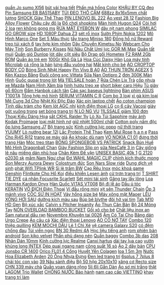 [ quần Jo sumo Xl56](https://cuahang5.github.io/p0/156/425/bim-quan-jo-sumo-xl56xxl48-mua-hang-online/) [ bút vải họa tiết](https://cuahang12.github.io/p0/102/407/hop-but-vai-hoa-tiet-totoro-de-thuong-xinh-xan-mua-hang-online/) [ Phấn má hồng Color](https://cuahang7.github.io/p0/0/937/phan-ma-hong-color-geometry-mua-hang-online/) [ KHÂU BY CQ đeo](https://cuahang7.github.io/p0/48/732/tui-da-khau-by-cq-deo-cheo-chaney-mua-hang-online/) [Pin Samsung EB BA515ABY](https://cuahang10.github.io/p0/11/734/pin-samsung-eb-ba515aby-mua-hang-online/) [TÚI ĐEO THỔ CẨM](https://cuahang10.github.io/p0/0/386/tui-deo-tho-cam-mua-hang-online/) [ 688zz 8x16x5mm chất lượng](https://cuahang7.github.io/p0/12/154/set-10-vong-bi-688zz-8x16x5mm-chat-luong-cao-mua-hang-online/) [ SHOCK Giày Thể Thao](https://cuahang4.github.io/p0/122/145/sale-shock-giay-the-thao-stan-smith-xanh-la-size-nam-nu-mua-hang-online/) [PIN LENOVO BL 222](https://cuahang5.github.io/p0/177/449/pin-lenovo-bl-222-mua-hang-online/) [Áo vest 28 12](https://cuahang4.github.io/p0/139/301/ao-vest-28-12-mua-hang-online/) [ Fashion Big Alloy Flower](https://cuahang5.github.io/p0/151/415/fashion-big-alloy-flower-earrings-mua-hang-online/) [Chậu cây đô la](https://cuahang5.github.io/p0/166/92/chau-cay-do-la-mua-hang-online/) [Đồ chơi shopkins](https://cuahang7.github.io/p0/2/998/do-choi-shopkins-mua-hang-online/) [ Màn hình Hugon Q24](https://cuahang7.github.io/p0/40/254/man-hinh-hugon-q24-24-inch-75hz-mua-hang-online/) [ Còi hơi 2 loa](https://cuahang7.github.io/p0/31/258/coi-hoi-2-loa-12v-24v-mua-hang-online/) [ ren không gọng ms](https://cuahang5.github.io/p0/187/774/ao-lot-ren-khong-gong-ms-8288-mua-hang-online/) [ RỬA MẮT EYEBON W](https://cuahang4.github.io/p0/144/276/chuan-nhatco-bill-nuoc-rua-mat-eyebon-w-vitamin-nhat-ban-mua-hang-online/) [ dây nịt nam phong](https://cuahang10.github.io/p0/9/27/that-lung-nam-da-bo-cao-cap-day-nit-nam-phong-cach-han-quoc-day-lung-khoa-tu-dong-full-option-mua-hang-online/) [ SIMILAC GO GROW size](https://cuahang5.github.io/p0/167/683/date-1-2022-sua-similac-gogrow-size-680g-mua-hang-online/) [ HD 1080P Dahua Z3](https://cuahang7.github.io/p0/10/463/webcam-full-hd-1080p-dahua-z3-co-micro-mua-hang-online/) [sét rổ inox](https://cuahang4.github.io/p0/140/376/set-ro-inox-mua-hang-online/) [ Sườn Phím Nokia 1202](https://cuahang5.github.io/p0/176/237/bo-vo-suon-phim-nokia-1202-zin-hang-cao-cap-mua-hang-online/) [ Mô Hình Marco One](https://cuahang4.github.io/p0/123/750/mo-hinh-marco-one-piece-mua-hang-online/) [ Set 5 Màu thực](https://cuahang4.github.io/p0/116/43/set-5-mau-thuc-pham-mua-hang-online/) [ tẩy trang Miniso 180](https://cuahang7.github.io/p0/9/723/bong-tay-trang-miniso-180-mieng-mua-hang-online/) [ Đồng hồ nữ Reward](https://cuahang4.github.io/p0/134/320/dong-ho-nu-reward-dep-tuyet-voi-mau-tim-nhap-khau-xin-dong-ho-thoi-trang-3096l-mua-hang-online/) [ treo túi xách 6](https://cuahang4.github.io/p0/103/716/tui-treo-tui-xach-6-ngan-mua-hang-online/) [ tay hợp kim nhôm](https://cuahang5.github.io/p0/168/855/gia-do-de-laptop-stand-notebook-macbook-may-tinh-xach-tay-hop-kim-nhom-co-the-thao-roi-kiem-tan-nhiet-cr06-va-x2-mua-hang-online/) [ Dây Chuyền Kimetsu No](https://cuahang5.github.io/p0/173/608/day-chuyen-kimetsu-no-yaaiba-phong-cach-anime-mua-hang-online/) [Webcam Cho Máy Tính](https://cuahang5.github.io/p0/170/738/webcam-cho-may-tinh-mua-hang-online/) [Son Burberry Kisses](https://cuahang7.github.io/p0/2/944/son-burberry-kisses-mua-hang-online/) [ Nữ Nâu Chất Umi](https://cuahang5.github.io/p0/199/999/re-vo-dich-vay-nau-tui-hop-dang-tieu-thu-dam-du-tiec-nu-nau-chat-umi-cao-cap-mua-hang-online/) [ lực GOR Mi Max](https://cuahang7.github.io/p0/23/290/cuong-luc-gor-mi-max-2-mua-hang-online/) [Quần tất muji](https://cuahang10.github.io/p0/6/137/quan-tat-muji-mua-hang-online/) [Quần gió Dunlop](https://cuahang7.github.io/p0/47/131/quan-gio-dunlop-mua-hang-online/) [ lót dây cột siêu](https://cuahang4.github.io/p0/120/386/quan-lot-day-cot-sieu-sexy-mua-hang-online/) [ Bộ Drap gối Hometex](https://cuahang10.github.io/p0/27/331/bo-drap-goi-hometex-tencel-mua-hang-online/) [ F2 RAM 2Gb ROM](https://cuahang5.github.io/p0/165/668/tivi-box-kingmaster-f2-ram-2gb-rom-16gb-mua-hang-online/) [Quần áo trẻ em](https://cuahang4.github.io/p0/126/831/quan-ao-tre-em-mua-hang-online/) [ 100Gr Khô Gà Lá](https://cuahang7.github.io/p0/17/961/100gr-kho-ga-la-chanh-mua-hang-online/) [ Hoa Cúc Daisy Hàn](https://cuahang5.github.io/p0/179/727/o-du-xep-hoa-cuc-daisy-han-quoc-chong-tia-uv-chat-lieu-vai-du-mat-do-cao-chong-nuoc-tuyet-doi-mua-hang-online/) [ Loa máy tính Microlab](https://cuahang7.github.io/p0/2/222/loa-may-tinh-microlab-m108bt-mua-hang-online/) [ cá rồng la hán](https://cuahang5.github.io/p0/157/601/tranh-dan-ho-ca-3d-ho-ca-rong-la-han-ca-dia-mua-hang-online/) [ lưng đầu vuông hai](https://cuahang7.github.io/p0/15/232/that-lung-dau-vuong-hai-oze-mua-hang-online/) [ Mắt kính cho bé](https://cuahang5.github.io/p0/167/328/mat-kinh-cho-be-iu-mua-hang-online/) [ ÁO CROPTOP BODY CÓ](https://cuahang4.github.io/p0/142/474/ao-croptop-body-co-kem-nut-mua-hang-online/) [ Bóng Sinh Nhật Happy](https://cuahang5.github.io/p0/163/854/set-bong-sinh-nhat-happy-birthday-kem-den-led-va-so-tuoi-nhieu-mau-mua-hang-online/) [Pin Vivo B A0](https://cuahang4.github.io/p0/137/496/pin-vivo-b-a0-mua-hang-online/) [ ÁO THUN TRƠN AGE2X](https://cuahang5.github.io/p0/162/808/ao-thun-tron-age2x-vang-bo-mua-hang-online/) [ 5 Kèn Kazoo Bằng](https://cuahang4.github.io/p0/131/594/5-ken-kazoo-bang-nhua-mua-hang-online/) [Đuôi công sọc Vittata](https://cuahang4.github.io/p0/115/850/duoi-cong-soc-vittata-mua-hang-online/) [ Sữa Nan Optipro 2](https://cuahang4.github.io/p0/136/370/sua-nan-optipro-2-400g-mua-hang-online/) [ đơn 300K Màn Hình](https://cuahang4.github.io/p0/114/83/ma-11elsale-hoan-7-don-300k-man-hinh-samsung-j7-pro-j730-a198-hang-cao-cap-mua-hang-online/) [ Guốc quoai trong lót](https://cuahang10.github.io/p0/23/298/guoc-quoai-trong-lot-nau-mua-hang-online/) [ Mã 11ELSALE hoàn 7](https://cuahang5.github.io/p0/161/635/ma-11elsale-hoan-7-don-300k-may-quet-ma-vach-c636-khong-day-mua-hang-online/) [ Rửa Chén Lix Trà](https://cuahang7.github.io/p0/23/611/nuoc-rua-chen-lix-tra-xanh-36kg-4kg-mua-hang-online/) [ cốp nhựa xe Mazda](https://cuahang7.github.io/p0/21/794/lot-cop-nhua-xe-mazda-cx8-mua-hang-online/) [ Nam Hình Xăm bìa](https://cuahang4.github.io/p0/134/194/sach-az-viet-nam-hinh-xam-bia-mem-mua-hang-online/) [ hình hươu treo xe](https://cuahang4.github.io/p0/111/372/thu-bong-xuc-xac-hinh-huou-treo-xe-day-wf000117-thu-bong-cam-tay-luc-lac-cho-be-so-sinh-mua-hang-online/) [ short biker caro Hiệu](https://cuahang5.github.io/p0/186/313/quan-short-biker-caro-hieu-f21-mua-hang-online/) [Tủ giày gỗ 60cm](https://cuahang7.github.io/p0/7/237/tu-giay-go-60cm-mua-hang-online/) [Đầm Hanbok cách tân](https://cuahang10.github.io/p0/5/796/dam-hanbok-cach-tan-mua-hang-online/) [ Cáp sạc baseus lightning](https://cuahang10.github.io/p0/26/3/cap-sac-baseus-lightning-15a-2m-mua-hang-online/) [Bàn phím ASUS T100TA](https://cuahang7.github.io/p0/42/520/ban-phim-asus-t100ta-mua-hang-online/) [ Tổng hợp mô hình](https://cuahang5.github.io/p0/177/850/shq-hang-co-san-tong-hop-mo-hinh-nendoroid-my-hero-academia-figure-chinh-hang-nhat-mua-hang-online/) [ SERUM VITAMIN C R](https://cuahang10.github.io/p0/11/420/serum-vitamin-c-ros-warrior-dermarium-mua-hang-online/) [ Com bo 3 loại](https://cuahang7.github.io/p0/35/658/com-bo-3-loai-hoa-lan-rung-mua-hang-online/) [ xì gà kim loại](https://cuahang7.github.io/p0/5/959/gac-xi-ga-kim-loai-lubinski-mua-hang-online/) [ Mê Cung 3d Cho](https://cuahang4.github.io/p0/146/394/do-choi-me-cung-3d-cho-be-mua-hang-online/) [ Nhật Ký Độc Đáo](https://cuahang10.github.io/p0/19/50/hop-46-mieng-dan-trang-tri-so-taynhat-ky-doc-dao-diy-mua-hang-online/) [Xác pin laptop chết](https://cuahang4.github.io/p0/135/789/xac-pin-laptop-chet-mua-hang-online/) [Áo coton champion](https://cuahang4.github.io/p0/106/517/ao-coton-champion-mua-hang-online/) [ Tinh dầu tràm cho](https://cuahang7.github.io/p0/28/707/tinh-dau-tram-cho-be-mua-hang-online/) [Kem lót AGC nhí](https://cuahang10.github.io/p0/12/759/kem-lot-agc-nhi-mua-hang-online/) [ kính điện thoại LG](https://cuahang10.github.io/p0/29/859/kinh-dien-thoai-lg-g6-mua-hang-online/) [ cọ 6 cây Vacosi](https://cuahang4.github.io/p0/100/149/bo-co-6-cay-vacosi-do-mua-hang-online/) [ giày gót vuông trong](https://cuahang7.github.io/p0/36/879/giay-got-vuong-trong-thoi-trang-mua-hang-online/) [ set bóng trang tri](https://cuahang4.github.io/p0/111/955/set-bong-trang-tri-sinh-nhat-br00602-mua-hang-online/) [ N LO NG VU](https://cuahang5.github.io/p0/187/175/chan-long-vu-hilton-dong-cao-cap-mua-hang-online/) [ 11LSSALE giảm 100 đơn](https://cuahang5.github.io/p0/162/744/ma-11lssale-giam-100-don-50k-kho-rong-20-cm-bang-keo-sieu-dinh-chong-tham-nhat-ban-cuon-bang-dan-chong-tham-nuoc-mua-hang-online/) [ Thoại Kiểu Dáng Họa](https://cuahang7.github.io/p0/28/825/gia-do-dien-thoai-kieu-dang-hoa-hinh-lap-lanh-mua-hang-online/) [ sắt CKHL Raider 1ly](https://cuahang4.github.io/p0/139/111/la-sat-ckhl-raider-1ly-1ly4-1ly6-mua-hang-online/) [ Lò Xo Túi Sapphire](https://cuahang10.github.io/p0/17/137/nem-lo-xo-tui-sapphire-180x200x27cm-giam-gia-re-nhat-mua-hang-online/) [ máy ảnh Kodak Proimage](https://cuahang5.github.io/p0/151/347/cuon-film-may-anh-kodak-proimage-100-mua-hang-online/) [ loại mặt hình nơ](https://cuahang7.github.io/p0/22/345/doi-bong-tai-kim-loai-mat-hinh-no-resin-mua-hang-online/) [ giữ nhiệt 500ml chất](https://cuahang5.github.io/p0/165/593/binh-nuoc-giu-nhiet-500ml-chat-luong-cao-mua-hang-online/) [Cotton poly nấm độc](https://cuahang4.github.io/p0/107/599/cotton-poly-nam-doc-mua-hang-online/) [ ốp lưng Samsung J7](https://cuahang7.github.io/p0/22/85/op-lung-samsung-j7-prime-mua-hang-online/) [Bộ trang sức](https://cuahang4.github.io/p0/148/71/bo-trang-suc-mua-hang-online/) [ Kính cường lực oppo](https://cuahang5.github.io/p0/178/989/kinh-cuong-luc-oppo-f3-trong-suot-tang-giay-lau-man-hinh-mua-hang-online/) [ nữ thời trang YUUMY](https://cuahang7.github.io/p0/47/725/balo-nu-thoi-trang-yuumy-yba21-mua-hang-online/) [Lò nướng bear 12l](https://cuahang10.github.io/p0/8/660/lo-nuong-bear-12l-mua-hang-online/) [ Lắc Protein Thể Thao](https://cuahang5.github.io/p0/165/614/binh-lac-protein-the-thao-tien-dung-mua-hang-online/) [Kem Mul Rose](https://cuahang10.github.io/p0/10/425/kem-mul-rose-mua-hang-online/) [ h a n e](https://cuahang10.github.io/p0/14/314/nuoc-hoa-mini-chanel-dior-gucci-ysl-mua-hang-online/) [ Pass Cho Rj45 Rj12](https://cuahang10.github.io/p0/24/815/kim-bam-day-cap-mang-cat5-cat6-cat7-pass-cho-rj45-rj12-rj11-mua-hang-online/) [ trang xe máy giá](https://cuahang5.github.io/p0/194/522/guong-thoi-trang-xe-may-gia-re-mua-hang-online/) [Áo khoác dù nam](https://cuahang5.github.io/p0/194/948/ao-khoac-du-nam-mua-hang-online/) [ VỎ NOKIA C1 01](https://cuahang4.github.io/p0/145/365/vo-nokia-c1-01-mau-do-mua-hang-online/) [ đựng thời trang Hàn](https://cuahang10.github.io/p0/3/829/balo-thoi-trang-bo-sua-chat-vai-canvas-chong-tham-nuoc-nhieu-ngan-dung-thoi-trang-han-quoc-al-76-mua-hang-online/) [Móc treo titan](https://cuahang10.github.io/p0/5/741/moc-treo-titan-mua-hang-online/) [ BÔNG SPONGEBOB VS PATRICK](https://cuahang5.github.io/p0/171/740/gau-bong-spongebob-vs-patrick-star-con-mua-hang-online/) [Snack Bún Huế](https://cuahang4.github.io/p0/149/678/snack-bun-hue-mua-hang-online/) [ Mô Hình Dragonball Chan](https://cuahang7.github.io/p0/1/906/mo-hinh-dragonball-chan-xu-mua-hang-online/) [ Giày Fashion Slip on](https://cuahang5.github.io/p0/158/545/giay-fashion-slip-on-den-mua-hang-online/) [ sữa NesCafé 3 in](https://cuahang4.github.io/p0/108/8/ca-phe-sua-nescafe-3-in-1-mua-hang-online/) [Cây giống lê nâu](https://cuahang4.github.io/p0/129/678/cay-giong-le-nau-mua-hang-online/) [ miếng dán nhũ hoa](https://cuahang10.github.io/p0/14/27/bo-10-mieng-dan-nhu-hoa-bumshop79-mua-hang-online/) [ Chân Kèm Đế vặn](https://cuahang7.github.io/p0/33/42/relay-trung-gian-role-kinh-my3n-j-12v-5a-220vac-11-chan-kem-de-van-oc-mua-hang-online/) [ UNISEX BASIC 40k 1](https://cuahang7.github.io/p0/13/356/khuyen-tai-titan-unisex-basic-40k1-chiec-mua-hang-online/) [ G 2120 g2030 sk](https://cuahang4.github.io/p0/108/651/cpu-g-2120-g2030-sk-1155-mua-hang-online/) [ mắm Nam Ngư chai](https://cuahang12.github.io/p0/102/735/nuoc-mam-nam-ngu-chai-500ml-mua-hang-online/) [ Đơ WAHL MAGIC CLIP](https://cuahang5.github.io/p0/198/718/tong-do-wahl-magic-clip-cordless-mua-hang-online/) [ chỉnh kích thước mong](https://cuahang12.github.io/p0/103/575/chan-ke-may-giat-tu-lanh-nang-5kg-chiu-tai-400kg-chong-rung-lac-dieu-chinh-kich-thuoc-mong-muon-mua-hang-online/) [ Son Merzy Aurora Dewy](https://cuahang4.github.io/p0/104/644/son-merzy-aurora-dewy-tint-mua-hang-online/) [Colostrum đức](https://cuahang7.github.io/p0/2/810/colostrum-duc-mua-hang-online/) [ Son Nars Slow ride](https://cuahang4.github.io/p0/129/273/son-nars-slow-ride-cam-nau-dat-mua-hang-online/) [Dung dịch vệ sinh](https://cuahang7.github.io/p0/9/446/dung-dich-ve-sinh-mua-hang-online/) [ phát Wifi TPlink WR](https://cuahang10.github.io/p0/30/43/bo-phat-wifi-tplink-wr-841n-300mbps-mua-hang-online/) [ Sỉ lẻ trầm BW](https://cuahang4.github.io/p0/126/242/si-le-tram-bw-30-loa-tram-bass-30-mua-hang-online/) [Cạo Rêu Inox](https://cuahang7.github.io/p0/4/76/cao-reu-inox-mua-hang-online/) [ móc khoá game Genshin](https://cuahang4.github.io/p0/127/244/sayu-moc-khoa-game-genshin-impact-m3-mua-hang-online/) [ Flintkote Cho Hồ Koi](https://cuahang5.github.io/p0/195/289/son-flintkote-cho-ho-koi-1kg-mua-hang-online/) [ điều khiển Lesen ảnh](https://cuahang7.github.io/p0/13/472/bon-ngam-chan-massage-tu-dong-co-dieu-khien-lesenanh-that-mua-hang-online/) [ cừ trơn trang trí](https://cuahang4.github.io/p0/132/582/xa-cu-tron-trang-tri-mong-mua-hang-online/) [T SHIRT TIE DYE](https://cuahang4.github.io/p0/107/155/t-shirt-tie-dye-mua-hang-online/) [ cá nhân Focusrite Scarlett](https://cuahang4.github.io/p0/119/221/combo-phong-thu-ca-nhan-focusrite-scarlett-solo-gen-3-studio-mua-hang-online/) [ Sét mini tái sinh](https://cuahang4.github.io/p0/106/247/set-mini-tai-sinh-whoo-mua-hang-online/) [ Găng tay lấy lông](https://cuahang5.github.io/p0/197/376/gang-tay-lay-long-cho-meo-mua-hang-online/) [ Loa Harman Kardon Onyx](https://cuahang4.github.io/p0/137/60/loa-harman-kardon-onyx-studio-5-hang-chinh-hang-pgi-bao-hanh-12-thang-mua-hang-online/) [ Hàn Quốc VITAS VT008](https://cuahang4.github.io/p0/117/967/balo-du-lich-thoi-trang-unisex-han-quoc-vitas-vt008-chinh-hang-phan-phoi-mua-hang-online/) [ Bộ đi lễ áo](https://cuahang5.github.io/p0/152/869/bo-di-le-ao-ba-ba-mua-hang-online/) [Dầu ủ tóc KERATIN](https://cuahang4.github.io/p0/109/513/dau-u-toc-keratin-mua-hang-online/) [ VÔ ĐỊCH Điện Thoại](https://cuahang7.github.io/p0/15/992/re-vo-dich-dien-thoai-nokia-asha-210-chinh-hang-mua-hang-online/) [Ví đầu rồng mini](https://cuahang10.github.io/p0/14/798/vi-dau-rong-mini-mua-hang-online/) [ xịt sên Thunder Chain](https://cuahang4.github.io/p0/128/321/chai-xit-sen-thunder-chain-lube-400ml-mua-hang-online/) [ Ốp 3 mảnh vivo](https://cuahang7.github.io/p0/35/671/op-3-manh-vivo-v7-plus-mua-hang-online/) [ CỐC SỨ IN HOẠT](https://cuahang4.github.io/p0/136/126/coc-su-in-hoat-hinh-mua-hang-online/) [Váy hồng size bé](https://cuahang5.github.io/p0/155/343/vay-hong-size-be-mua-hang-online/) [Máy xông mặt Maoer](https://cuahang5.github.io/p0/153/501/may-xong-mat-maoer-mua-hang-online/) [ LỀU XÔNG HƠI SAU](https://cuahang10.github.io/p0/14/524/leu-xong-hoi-sau-sinh-mua-hang-online/) [ dưỡng kích màu sau](https://cuahang12.github.io/p0/100/437/duong-kich-mau-moi-pcd-duong-kich-mau-sau-phun-moi-mua-hang-online/) [Búp bê blythe](https://cuahang7.github.io/p0/27/386/bup-be-blythe-mua-hang-online/) [ đôi hở vai tim](https://cuahang4.github.io/p0/131/92/ao-doi-ho-vai-tim-kan0920-mua-hang-online/) [ Tab M10 HD Gen](https://cuahang7.github.io/p0/20/267/kinh-cuong-luc-lenovo-tab-m10-hd-gen-2-101-inch-tb-x306x-x306f-x306n-mua-hang-online/) [Bộ xúc xắc](https://cuahang5.github.io/p0/174/676/bo-xuc-xac-mua-hang-online/) [ Calvin s Pitcher Insanity](https://cuahang4.github.io/p0/132/921/rubik-calvins-pitcher-insanity-metallized-mua-hang-online/) [ Áo Thun Căn Bản](https://cuahang7.github.io/p0/41/794/ao-thun-can-ban-degrey-rt-mua-hang-online/) [ Bộ 24 Móng Tay](https://cuahang5.github.io/p0/159/822/bo-24-mong-tay-gia-mua-hang-online/) [NÓN OVERLOAD BAMBOO BUCKET](https://cuahang10.github.io/p0/5/131/non-overload-bamboo-bucket-mua-hang-online/) [ Gối xô cho bé](https://cuahang5.github.io/p0/183/270/goi-xo-cho-be-dokma-mua-hang-online/) [ Chất liệu inox an](https://cuahang7.github.io/p0/32/354/muong-ca-phe-chat-lieu-thep-khong-gichat-lieu-inox-an-toan-voi-suc-khoe-nguoi-tieu-dung-mua-hang-online/) [Sam natural dầu rạn](https://cuahang7.github.io/p0/41/353/sam-natural-dau-ran-mua-hang-online/) [Novembre Khuyên tai 0026](https://cuahang4.github.io/p0/102/752/novembre-khuyen-tai-0026-mua-hang-online/) [ Ấm Có Tai Cho](https://cuahang7.github.io/p0/43/674/mu-chup-tai-giu-am-co-tai-cho-be-trai-gai-tu-0-9-tuoi-mua-hang-online/) [ Băng dán Urgo Crepe](https://cuahang4.github.io/p0/117/799/bang-dan-urgo-crepe-8-mua-hang-online/) [Áo câu cá](https://cuahang4.github.io/p0/137/290/ao-cau-ca-mua-hang-online/) [ Xác điện thoại Lenovo](https://cuahang4.github.io/p0/106/941/xac-dien-thoai-lenovo-a680-mua-hang-online/) [ ÁO CỔ NƠ TAY](https://cuahang4.github.io/p0/140/930/ao-co-no-tay-xep-li-mua-hang-online/) [Combo 120 thiệp quilling](https://cuahang4.github.io/p0/146/495/combo-120-thiep-quilling-mua-hang-online/) [KEM MOCHI DÂU](https://cuahang7.github.io/p0/12/204/kem-mochi-dau-mua-hang-online/) [ Lẻ 1 Chì Xé](https://cuahang7.github.io/p0/45/230/le-1-chi-xe-ke-may-mua-hang-online/) [ vệ camera Galaxy S20](https://cuahang10.github.io/p0/28/150/khung-bao-ve-camera-galaxy-s20-plus-mua-hang-online/) [ có đệm chống đau](https://cuahang5.github.io/p0/165/553/mieng-lot-chuot-co-dem-chong-dau-tay-mua-hang-online/) [Túi viền ngọc](https://cuahang4.github.io/p0/146/747/tui-vien-ngoc-mua-hang-online/) [ BN 30 Redmi 4A](https://cuahang5.github.io/p0/187/301/pin-bn-30-redmi-4a-xaomi-mua-hang-online/) [ Học liệu tiếng anh](https://cuahang5.github.io/p0/189/955/hoc-lieu-tieng-anh-phonics-1-mua-hang-online/) [ rom phiên bản android](https://cuahang7.github.io/p0/19/347/android-tivi-box-4bg-ram-32gb-rom-phien-ban-android-100-bluetooth-50-bang-tan-wifi-kep-bao-hanh-1-nam-t95-tivi-box-re-mua-hang-online/) [Son kiko velvet](https://cuahang5.github.io/p0/154/899/son-kiko-velvet-mua-hang-online/) [Phấn phủ dạng nén](https://cuahang5.github.io/p0/190/809/phan-phu-dang-nen-mua-hang-online/) [Quần baggy](https://cuahang4.github.io/p0/141/880/quan-baggy-mua-hang-online/) [Combo 3b das](https://cuahang4.github.io/p0/107/894/combo-3b-das-mua-hang-online/) [ 208 Nhãn Dán 10mm](https://cuahang4.github.io/p0/144/808/set-208-nhan-dan-10mm-cho-xe-o-to-mua-hang-online/) [ Kính cường lực Realme](https://cuahang5.github.io/p0/184/706/kinh-cuong-luc-realme-v15-5g-trong-suot-khong-full-mua-hang-online/) [Canxi hartus](https://cuahang7.github.io/p0/14/805/canxi-hartus-mua-hang-online/) [ dài tay lụa cao](https://cuahang4.github.io/p0/129/743/pijama-dai-tay-lua-cao-cap-mua-hang-online/) [ vườn khủng long INTEX](https://cuahang5.github.io/p0/185/910/be-boi-cau-truot-vuon-khung-long-intex-57135-mua-hang-online/) [ Dép quai ngang nam](https://cuahang7.github.io/p0/42/201/dep-quai-ngang-nam-cao-cap-thai-lan-mua-hang-online/) [ công suất 16 sò](https://cuahang4.github.io/p0/105/54/mach-cong-suat-16-so-540w-mua-hang-online/) [ Áo 2 dây bản](https://cuahang5.github.io/p0/165/805/ao-2-day-ban-to-100k-mua-hang-online/) [ CPU Jonsbo CR 1400](https://cuahang4.github.io/p0/142/680/tan-nhiet-khi-tan-nhiet-cpu-jonsbo-cr-1400-tang-kem-keo-tan-nhiet-mua-hang-online/) [ Orico FL01 4 Cổng](https://cuahang5.github.io/p0/183/269/bo-hub-orico-fl01-4-cong-usb-20-otg-toc-do-cao-danh-cho-may-tinh-imacmay-tinh-banglaptop-mua-hang-online/) [Huyết Yến Colagen](https://cuahang4.github.io/p0/109/324/huyet-yen-colagen-mua-hang-online/) [ loa 1 5m 3m](https://cuahang10.github.io/p0/10/809/day-noi-dai-loa-15m-3m-5m-mua-hang-online/) [ Nước Hoa Elizabeth Arden](https://cuahang4.github.io/p0/126/903/nuoc-hoa-elizabeth-arden-green-tea-lotus-mua-hang-online/) [ 20 Ống Nhựa Đựng](https://cuahang5.github.io/p0/179/534/set-20-ong-nhua-dung-mau-thu-mua-hang-online/) [ Đen led trang trí](https://cuahang7.github.io/p0/30/185/den-led-trang-tri-1m-mua-hang-online/) [ 6splus 7 7plus 8](https://cuahang5.github.io/p0/155/145/op-lung-iphone-kaws-seeing-canh-vuong-66plus6s6splus77plus88plusxxrxs111213promaxpluspromax-mua-hang-online/) [ chải tóc con vào](https://cuahang7.github.io/p0/45/184/mascara-chai-toc-con-vao-nep-mua-hang-online/) [ 39 Nâu sành điệu](https://cuahang5.github.io/p0/177/953/chat-luong-tui-deo-cheo-nu-cnt-tdx-39-nau-sanh-dieu-gia-tot-mua-hang-online/) [ Bộ 50 hộp 20x10x10](https://cuahang4.github.io/p0/147/572/bo-50-hop-20x10x10-cm-mua-hang-online/) [ xăng cơ Recto size](https://cuahang10.github.io/p0/14/580/dia-exciter-135sirius-xang-co-recto-size-33-mua-hang-online/) [ CHN 339 máy chà](https://cuahang10.github.io/p0/12/674/chn-339-may-cha-nham-xoay-ryobi-mua-hang-online/) [Quần voan dáng rộng](https://cuahang10.github.io/p0/25/316/quan-voan-dang-rong-mua-hang-online/) [ 5li 6li Gắn Dàn](https://cuahang7.github.io/p0/43/7/oc-titan-4li-5li-6li-gan-dan-ao-cac-loai-xe-mua-hang-online/) [ Áo sơ mi trắng](https://cuahang4.github.io/p0/143/669/ao-so-mi-trang-dang-vay-mua-hang-online/) [ thật LAGOM Trio Wallet](https://cuahang10.github.io/p0/22/416/ma-lt50-giam-50k-don-250k-vi-da-that-lagom-trio-wallet-unisex-mua-hang-online/) [ CHỐNG NƯỚC Bảo hành](https://cuahang5.github.io/p0/175/266/dong-ho-nu-versace-cao-cap-mat-ovan-size-32mm-dinh-hat-tinh-te-chong-nuoc-bao-hanh-12-thang-mua-hang-online/) [ nam cao cấp VIETTINO](https://cuahang7.github.io/p0/14/427/ao-so-mi-nam-cao-cap-viettino-sm42-mua-hang-online/) [ khay trang trí làm](https://cuahang12.github.io/p0/103/6/khay-trang-tri-lam-mong-mua-hang-online/) 